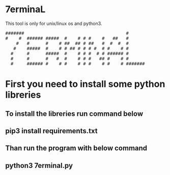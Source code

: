 # 7erminaL
This tool is only for unix/linux os and python3.
<pre>
#######                                      #       
#    #  ###### #####  #    # # #    #   ##   #       
    #   #      #    # ##  ## # ##   #  #  #  #       
   #    #####  #    # # ## # # # #  # #    # #       
  #     #      #####  #    # # #  # # ###### #       
  #     #      #   #  #    # # #   ## #    # #       
  #     ###### #    # #    # # #    # #    # #######
</pre>

<h1>First you need to install some python libreries</h1>

<h2>To install the libreries run command below</h2>

## pip3 install requirements.txt

<h2>Than run the program with below command</h2>

## python3 7erminal.py